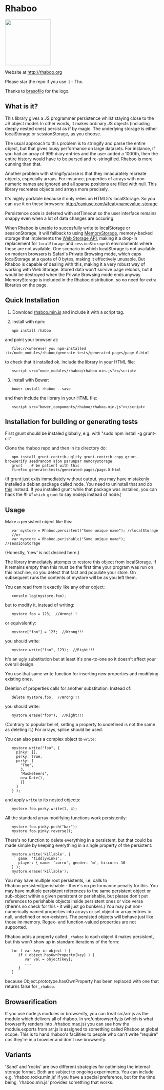 Rhaboo
======

<img src="logo.png" width="150px;"/>

Website at http://rhaboo.org

Please star the repo if you use it - Thx.
 
Thanks to <a href='https://github.com/brasofilo'>brasofilo</a> for the logo. 

What is it?
-----------

This library gives a JS programmer persistence whilst staying close to the JS object model. In other words, it makes ordinary JS objects (including deeply nested ones) persist as if by magic. The underlying storage is either localStorage or sessionStorage, as you choose.

The usual approach to this problem is to stringify and parse the entire object, but that gives lousy performance on large datasets. For instance, if you had an array of 999 diary entries and the user added a 1000th, then the entire history would have to be parsed and re-stringified. Rhaboo is more cunning than that.

Another problem with stringify/parse is that they innacurately recreate objects, especially arrays. For instance, properties of arrays with non-numeric names are ignored and all sparse positions are filled with null. This library recreates objects and arrays more precisely.

It's highly portable because it only relies on HTML5's localStorage. So you can use it on these browsers: http://caniuse.com/#feat=namevalue-storage

Persistence code is deferred with setTimeout so the user interface remains snappy even when a lot of data changes are occuring. 

When Rhaboo is unable to succesfully write to localStorage or sessionStorage, it will fallback to using [MemoryStorage](http://download.github.io/memorystorage/), memory-backed storage that implements the [Web Storage API](http://www.w3.org/TR/webstorage/), making it a drop-in replacement for `localStorage` and `sessionStorage` in environments where these are not available. One scenario in which localStorage is not available on modern browsers is Safari's Private Browsing mode, which caps localStorage at a quota of 0 bytes, making it effectively unusable. But Rhaboo is capable of dealing with this, making it a very robust way of working with Web Storage. Stored data won't survive page reloads, but it would be destroyed when the Private Browsing mode ends anyway. MemoryStorage is included in the Rhaboo distribution, so no need for extra libraries on the page.

Quick Installation
------------------

1. Download <a class='download plain' href="https://raw.githubusercontent.com/adrianmay/rhaboo/master/rhaboo.min.js" download>rhaboo.min.js</a> and include it with a script tag.

2. Install with npm:

```
   npm install rhaboo
```


and point your browser at: 

```
   file://<wherever you npm-installed it>/node_modules/rhaboo/generate-tests/generated-pages/page.0.html
```

to check that it installed ok. Include the library in your HTML file:

```
   <script src="node_modules/rhaboo/rhaboo.min.js"></script>
```

3. Install with Bower:
```
   bower install rhaboo --save
```

and then include the library in your HTML file:
```
   <script src="bower_components/rhaboo/rhaboo.min.js"></script>
```

Installation for building or generating tests
---------------------------------------------

First grunt should be instaled globally, e.g. with "sudo npm install -g grunt-cli"

Clone the rhaboo repo and then in its directory do:

```
   npm install grunt-contrib-uglify grunt-contrib-copy grunt-browserify seedrandom ajon parunpar memorystorage
   grunt    # be patient with this
   firefox generate-tests/generated-pages/page.0.html
```

(If grunt just exits immediately without output, you may have mistakenly installed a debian package called node. 
You need to uninstall that and do <a href='https://github.com/joyent/node/wiki/Installing-Node.js-via-package-manager#debian-and-ubuntu-based-linux-distributions'>this</a> instead. 
If you installed grunt while that package was installed, you can hack the #! of `which grunt` to say nodejs instead of node.)

Usage
-----

Make a persistent object like this:

```
   var mystore = Rhaboo.persistent("Some unique name"); //localStorage
   //or
   var mystore = Rhaboo.perishable("Some unique name"); //sessionStorage
```
(Honestly, 'new' is not desired here.)

The library immediately attempts to restore this object from localStorage. If it remains empty then this must be the first time your program was run on this machine, so you detect that fact and populate your store. On subsequent runs the contents of mystore will be as you left them.

You can read from it exactly like any other object:

```
   console.log(mystore.foo); 
```
but to modify it, instead of writing:
 
```
   mystore.foo = 123;  //Wrong!!!
```
or equivalently: 

```
   mystore["foo"] = 123;  //Wrong!!!
```
you should write:

```
   mystore.write("foo", 123);  //Right!!!
```

It's an ugly substitution but at least it's one-to-one so it doesn't affect your overall design.

You use that same write function for inserting new properties and modifying existing ones.  

Deletion of properties calls for another substitution. Instead of:

```
   delete mystore.foo;  //Wrong!!!
```

you should write:

```
   mystore.erase("foo");  //Right!!!
```

(Contrary to popular belief, setting a property to undefined is not the same as deleting it.) For arrays, splice should be used. 

You can also pass a complex object to `write`:

```
   mystore.write("foo", {   
     pinky: [],   
     perky: true,   
     porky: [   
       "The",   
       3,   
       "Musketeers",   
       new Date(),
       {}   
     ]   
   } );
```

and apply `write` to its nested objects:

```
   mystore.foo.porky.write(1, 4);
```

All the standard array modifying functions work persistently:

```
   mystore.foo.pinky.push("bar");  
   mystore.foo.pinky.reverse();
```

There's no function to delete everything in a persistent, but that could be made simple by keeping everything in a single property of the persistent:

```
   mystore.write('killable', { 
      game: 'tiddlywinks', 
      player: { name: 'zorro', gender: 'm', hiscore: 10 
   } );
   mystore.erase('killable');
```

You may have multiple root persistents, i.e. calls to Rhaboo.persistent/perishable - there's no performance penalty for this. You may have multiple persistent references to the same persistent object or sub-object within a given persistent or perishable, but please don't put references to perishable objects inside persistent ones or vice versa (there's no check for this - it will just go bonkers.) You may put non-numerically named properties into arrays or set object or array entries to null, undefined or non-existent. The persisted objects will behave just like those im memory. Regex- and function-valued properties are not supported.

Rhaboo adds a property called `_rhaboo` to each object it makes persistent, but this won't show up in standard iterations of the form:

```
   for ( var key in object ) {
      if ( object.hasOwnProperty(key) ) {
         var val = object[key];
         ...
      }
   }
```

because Object.prototype.hasOwnProperty has been replaced with one that returns false for `_rhaboo`.

Browserification
----------------

If you use node.js modules or browserify, you can treat src/arr.js as the module which delivers all of rhaboo. In src/unbrowserify.js (which is what browserify renders into ./rhaboo.max.js) you can see how the module.exports from arr.js is assigned to something called Rhaboo at global scope. This is to hand rhaboo's facilities to people who can't write "require" cos they're in a browser and don't use browserify. 

Variants
--------

'Sand' and 'rocks' are two different strategies for optimising the internal storage format. Both are subject to ongoing experiments. You can include e.g. 'rhaboo.rocks.min.js' if you have a special preference, but for the time being, 'rhaboo.min.js' provides something that works.




